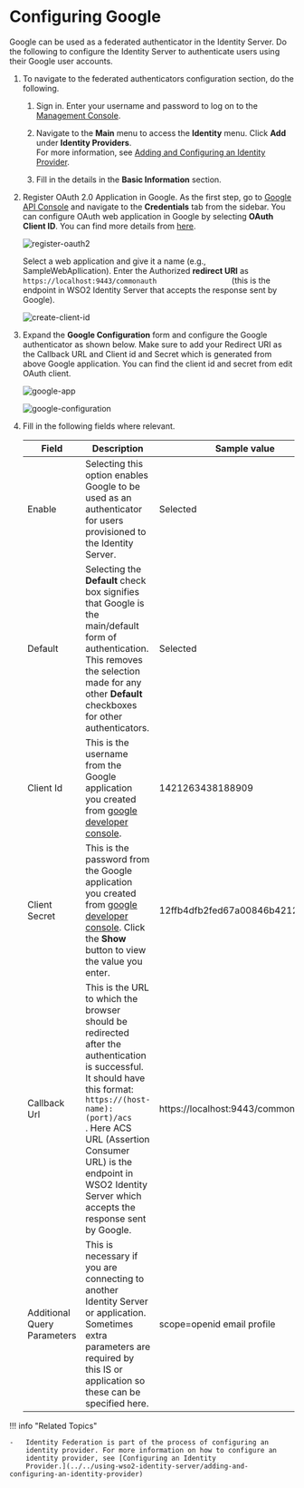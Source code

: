 # Configuring Google

Google can be used as a federated authenticator in the Identity
Server. Do the following to configure the Identity Server to
authenticate users using their Google user accounts.

1.  To navigate to the federated authenticators configuration section,
    do the following.
    1.  Sign in. Enter your username and password to log on to the
        [Management Console](../../setup/getting-started-with-the-management-console).
        
    2.  Navigate to the **Main** menu to access the **Identity** menu.
        Click **Add** under **Identity Providers**.  
        For more information, see [Adding and Configuring an Identity
        Provider](../../using-wso2-identity-server/adding-and-configuring-an-identity-provider).
        
    3.  Fill in the details in the **Basic Information** section.

2.  Register OAuth 2.0 Application in Google. As the first step, go to
    [Google API Console](https://console.developers.google.com)
    and navigate to the **Credentials** tab from the sidebar. You can
    configure OAuth web application in Google by selecting **OAuth
    Client ID**. You can find more details from
    [here](https://developers.google.com/identity/protocols/OpenIDConnect).
      
    ![register-oauth2](../../assets/img/tutorials/register-oauth2.png)
      
    Select a web application and give it a name (e.g.,
    SampleWebApllication). Enter the Authorized **redirect URI** as
    `                     https://localhost:9443/commonauth                   `
    (this is the endpoint in WSO2 Identity Server that accepts the
    response sent by Google).  
    
    ![create-client-id](../../assets/img/tutorials/create-client-id.png)
     
3.  Expand the **Google Configuration** form and configure the Google
    authenticator as shown below. Make sure to add your Redirect URI as
    the Callback URL and Client id and Secret which is generated from
    above Google application. You can find the client id and secret
    from edit OAuth client.  
    
    ![google-app](../../assets/img/tutorials/google-app.png)
     
    ![google-configuration](../../assets/img/tutorials/google-configuration.png)
    
4.  Fill in the following fields where relevant.

    | Field                       | Description                                                                                                                                                                                                                                                                                                                                           | Sample value                      |
    |-----------------------------|-------------------------------------------------------------------------------------------------------------------------------------------------------------------------------------------------------------------------------------------------------------------------------------------------------------------------------------------------------|-----------------------------------|
    | Enable                      | Selecting this option enables Google to be used as an authenticator for users provisioned to the Identity Server.                                                                                                                                                                                                                                     | Selected                          |
    | Default                     | Selecting the **Default** check box signifies that Google is the main/default form of authentication. This removes the selection made for any other **Default** checkboxes for other authenticators.                                                                                                                                                  | Selected                          |
    | Client Id                   | This is the username from the Google application you created from [google developer console](https://console.developers.google.com/projectselector/apis/credentials).                                                                                                                                                                                | 1421263438188909                  |
    | Client Secret               | This is the password from the Google application you created from [google developer console](https://console.developers.google.com/projectselector/apis/credentials). Click the **Show** button to view the value you enter.                                                                                                                         | 12ffb4dfb2fed67a00846b42126991f8  |
    | Callback Url                | This is the URL to which the browser should be redirected after the authentication is successful. It should have this format: `                               https://(host-name):(port)/acs                             ` . Here ACS URL (Assertion Consumer URL) is the endpoint in WSO2 Identity Server which accepts the response sent by Google. | https://localhost:9443/commonauth |
    | Additional Query Parameters | This is necessary if you are connecting to another Identity Server or application. Sometimes extra parameters are required by this IS or application so these can be specified here.                                                                                                                                                                  | scope=openid email profile        |

!!! info "Related Topics"

	-   Identity Federation is part of the process of configuring an
		identity provider. For more information on how to configure an
		identity provider, see [Configuring an Identity
		Provider.](../../using-wso2-identity-server/adding-and-configuring-an-identity-provider)
